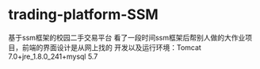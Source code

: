 # trading-platform-SSM
基于ssm框架的校园二手交易平台
看了一段时间ssm框架后帮别人做的大作业项目，前端的界面设计是从网上找的
开发以及运行环境：Tomcat 7.0+jre_1.8.0_241+mysql 5.7

